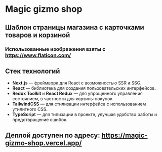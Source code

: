 # Magic gizmo shop

## Шаблон страницы магазина с карточками товаров и корзиной

### Использованные изображения взяты с https://www.flaticon.com/

## Стек технологий

- **Next.js** — фреймворк для React с возможностью SSR и SSG.
- **React** — библиотека для создания пользовательских интерфейсов.
- **Redux Toolkit** и **React Redux** — для упрощенного управления состоянием, в частности для корзины покупок.
- **TailwindCSS** — для стилизации интерфейса с использованием утилитного CSS.
- **TypeScript** — для типизации в проекте, улучшая удобство работы и предотвращение ошибок.

## Деплой доступен по адресу: https://magic-gizmo-shop.vercel.app/
